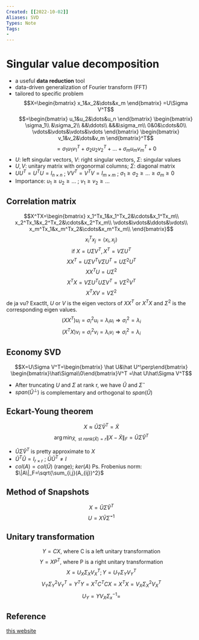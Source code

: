```yaml
---
Created: [[2022-10-02]]
Aliases: SVD
Types: Note
Tags: 
- 
---
```

# Singular value decomposition
- a useful **data reduction** tool
- data-driven generalization of Fourier transform (FFT)
- tailored to specific problem
$$X=\begin{bmatrix}
x_1&x_2&\dots&x_m
\end{bmatrix}
=U\Sigma V^T$$
$$=\begin{bmatrix}
u_1&u_2&\dots&u_n
\end{bmatrix}
\begin{bmatrix}
\sigma_1\\
&\sigma_2\\
&&\ddots\\
&&&\sigma_m\\
0&0&\cdots&0\\
\vdots&\vdots&\vdots&\vdots
\end{bmatrix}
\begin{bmatrix}
v_1&v_2&\dots&v_m
\end{bmatrix}^T$$
$$=\sigma_1u_1v_1^T+\sigma_2u_2v_2^T+\dots+\sigma_mu_mv_m^T+0$$
- $U$: left singular vectors, $V$: right singular vectors, $\Sigma$: singular values
- $U,V$: unitary matrix with orgonormal columns; $\Sigma$: diagonal matrix
- $UU^T=U^TU=I_{n\times n}$ ; $VV^T=V^TV=I_{m\times m}$ ; $\sigma_1\geq\sigma_2\geq\dots\geq\sigma_m\geq0$
- Importance: $u_1\geq u_2\geq\dots$ ; $v_1\geq v_2\geq\dots$

## Correlation matrix
$$X^TX=\begin{bmatrix}
x_1^Tx_1&x_1^Tx_2&\cdots&x_1^Tx_m\\
x_2^Tx_1&x_2^Tx_2&\cdots&x_2^Tx_m\\
\vdots&\vdots&\ddots&\vdots\\
x_m^Tx_1&x_m^Tx_2&\cdots&x_m^Tx_m\\
\end{bmatrix}$$
$$x_i^Tx_j=\langle x_i,x_j\rangle$$
$$\text{if }X=U\Sigma V^T,X^T=V\Sigma U^T$$
$$XX^T=U\Sigma V^TV\Sigma U^T=U\Sigma^2U^T$$
$$XX^TU=U\Sigma^2$$
$$X^TX=V\Sigma U^TU\Sigma V^T=V\Sigma^2V^T$$
$$X^TXV=V\Sigma^2$$
de ja vu? Exactlt, $U$ or $V$ is the eigen vectors of $XX^T$ or $X^TX$ and $\Sigma^2$ is the corresponding eigen values. 
$$(XX^T)u_i=\sigma_i^2u_i=\lambda_iu_i\Rightarrow\sigma_i^2=\lambda_i$$
$$(X^TX)v_i=\sigma_i^2v_i=\lambda_iv_i\Rightarrow\sigma_i^2=\lambda_i$$

## Economy SVD
$$X=U\Sigma V^T=\begin{bmatrix}
\hat U&\hat U^\perp\end{bmatrix}
\begin{bmatrix}\hat\Sigma\\0\end{bmatrix}V^T
=\hat U\hat\Sigma V^T$$
- After truncating $U$ and $\Sigma$ at rank r, we have $\hat U$ and $\hat \Sigma$
- $span(\hat U^\perp)$ is complementary and orthogonal to $span(\hat U)$

## Eckart-Young theorem
$$X\approx \tilde U\tilde \Sigma \tilde V^T=\tilde X$$
$$\arg\min_{\tilde X,\text{ st } rank(\tilde X)=r}\|X-\tilde X\|_F=\tilde U\tilde \Sigma \tilde V^T$$
- $\tilde U\tilde \Sigma\tilde V^T$ is pretty approximate to $X$
- $\tilde U^T\tilde U=I_{r\times r}$ ;  $\tilde U\tilde U^T\neq I$
- $col(A)=col(\tilde U)$ (range); $ker(A)$
Ps. Frobenius norm: $\|A\|_F=\sqrt{\sum_{i,j}(A_{ij})^2}$

## Method of Snapshots
$$X=\tilde U\tilde\Sigma \tilde V^T$$
$$U=X\tilde V\tilde\Sigma^{-1}$$

## Unitary transformation
$$Y=CX\text{, where C is a left unitary transformation}$$
$$Y=XP^T\text{, where P is a right unitary transformation}$$
$$X=U_X\Sigma_XV_X^T; Y=U_Y\Sigma_YV_Y^T$$
$$V_Y\Sigma_Y^2V_Y^T=Y^TY=X^TC^TCX=X^TX=V_X\Sigma_X^2V_X^T$$
$$U_Y=YV_X\Sigma_x^{-1}=$$

## Reference
[this website](https://www.youtube.com/playlist?list=PLMrJAkhIeNNRpsRhXTMt8uJdIGz9-X_1-)
